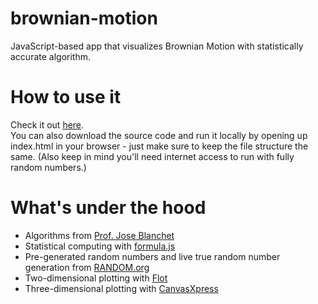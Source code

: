 brownian-motion
===============

JavaScript-based app that visualizes Brownian Motion with statistically accurate algorithm. <br>

<h1>How to use it</h1>
Check it out <a href="http://kaitlinhuben.github.io/projects/brownian-motion">here</a>.<br>
You can also download the source code and run it locally by opening up index.html in your browser - just make sure to keep the file structure the same.
(Also keep in mind you'll need internet access to run with fully random numbers.)

<h1>What's under the hood</h1>
<ul>
  <li>Algorithms from <a href="http://www.columbia.edu/~jb2814/">Prof. Jose Blanchet</a></li>
  <li>Statistical computing with <a href="http://stoic.com/formula/">formula.js</a></li>
  <li>Pre-generated random numbers and live true random number generation from <a href="http://www.random.org">RANDOM.org</a></li>
  <li>Two-dimensional plotting with <a href="http://www.flotcharts.org/">Flot</a></li>
  <li>Three-dimensional plotting with <a href="http://www.canvasxpress.org/">CanvasXpress</a></li>
</ul>

